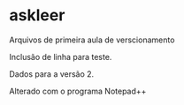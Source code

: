 
# askleer
Arquivos de primeira aula de verscionamento

Inclusão de linha para teste.

Dados para a versão 2.

Alterado com o programa Notepad++ 

